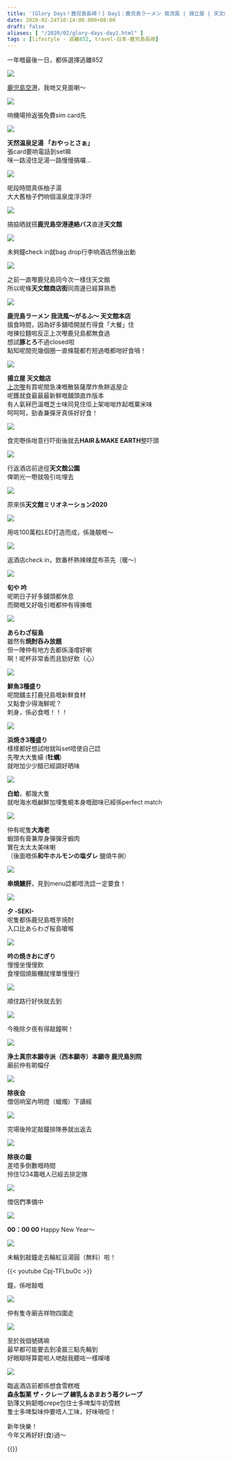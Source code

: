 ```yaml
---
title: '[Glory Days！鹿児島長崎！] Day1：鹿児島ラーメン 我流風 | 揚立屋 | 天文館公園 | 旬や 吟 | 西本願寺（除夜会・除夜の鐘）'
date: 2020-02-24T10:14:00.000+08:00
draft: false
aliases: [ "/2020/02/glory-days-day1.html" ]
tags : [lifestyle - 逃離852, travel-日本-鹿兒島長崎]
---
```


一年嘅最後一日，都係選擇逃離852  

![](https://m9hynw.ch.files.1drv.com/y4mWZITYDFzH34gSYsCIzcWIDKwJlcb3PDxGgHw5FEkpe86WzqmG7Q4lcfx1Fd8r4F-MHfT7v1lr9FAoYqVWYC8akQjxF_0ZjFVS3i_8UUF50EJS4Dl2-Egr9ZQsKbtfAoIZ4DyGY43VJB6xDe5DolYBScLxcqMEQ7aZ2CidkiEyDY4DRpFacmRp-3N_G3SGx7HKAGx-tyyvcYixt7TDmoVnA?width=660&height=371&cropmode=none)

[鹿児島空港](https://www.hidie.net/2017/06/happy-days-day-10_27.html)，我哋又見面喇～  

![](https://m9hwnw.ch.files.1drv.com/y4mqIGapq6k0eQBDxG6eX9qVhW3y8kqryk44HQAwKNrPxgwR9z4O5nEVv0zqeNGUb4VEt7hpmM3N5PgFyV3dfcJTBQz_XUbpHmyuTbSj4HU-3hNnvnZeLIhSGJC2HPiU9-D1_zVx6yB-QBF5qfAQ4YVUp_skpUE3UDBaXqAixTU8mJ1vTTGdbnsMgDLORK51BYqRNZUJhH_0yq0JAw4WpqIkg?width=371&height=660&cropmode=none)

响機場拎返張免費sim card先  

![](https://m9h2nw.ch.files.1drv.com/y4m5h78w6bmLG3RE_yWzYzGffNu-segUl97MfuYPTGnMJS4dQmfGCuBulUpXTcy_0Lzad48NwBz-KuyKu_hCRSVevqe2YqqIti03CLxTmeG3qkjC-WsCqLmHXRC4sGaoznnhE9t43fLVxVQhNagXk6eYK58QNXL3a57ERnlE_XI0fRSo76OLtFbIM7OvXJI-6iOQ1YpqigGZowe7GLotRCQ9g?width=660&height=371&cropmode=none)

**天然温泉足湯 「おやっとさぁ」**  
張card要响電話到set嘛  
咪一路浸住足湯一路慢慢搞囉...  

![](https://m9hxnw.ch.files.1drv.com/y4mEmkroriTXWiwyDgAo9T9nuB4SOO2Pt59SOr5jyMPIuArMZz17BCl8TibxTg-F5HyraiHmVSUuwbI1m6YKnKc3MnlBTmpcsw8I_Lx7Iv9XmqFx2ZjRqNrM1_kqElI4OLFjqC3jkeYk4LiRvswS_sy9qT8MCt5WyxpSh41evbaYXF6i8996oMTEVVNM2cHg2WePR5Qp3L7Bwq7RbtZMrx1ng?width=660&height=371&cropmode=none)

呢段時間真係柚子湯  
大大舊柚子們响個溫泉度浮浮吓  

![](https://l9h7nw.ch.files.1drv.com/y4mGH8c8jyE_FUqtc-CbDq5YKLj_xoawZyPdOhEhF997mu_nLOf8h7td_mcVBqHXcpYV8eRh45ANwdFRUzfAybfGOF50kfltra_iGLCjWRYpDYWnn9X3FQqDxaEEBse8eopM5f7nYXyuFNqDQ_dQBxPfFQDSaBsTF4QTYPNUe4bZWyg4x4RXzkTd9X8jhAqLXhE7naNf3YX4AnymFsIWnQmKw?width=660&height=371&cropmode=none)

搞掂晒就搭**鹿児島空港連絡バス**直達**天文館**  

![](https://l9h0nw.ch.files.1drv.com/y4mePt8JjGe_16_XRRVdsE2WVeUjHzUTUPqlF-rw5ItCg_SF2mmQpG2ODjmTfJIZBWcu_GA-B1Q_wEhr59g915gelp3AdpdqLmb9m2eGxX3a9MNX0ENroB9d1_l3uAc3QP5VxK7T1VW2rgtwPN9ycxa1QIlYP8zYNMwRrX5ZbYTwstLuatHQPfpsQ0b_lvVPFf3Zjq64RiDpfYb2ElvIY0NNg?width=371&height=660&cropmode=none)

未夠鐘check in就bag drop行李响酒店然後出動  

![](https://l9h3nw.ch.files.1drv.com/y4mW8SZu9e-3p4QCnoyMBq1pckeww_SAnbKK3gkwWbD3hKP0IFpofGdZ0VyM7wxZymuU0ZPurK9Sf6O9eylO2_fZ4kEz8SGGFX1oisEEXto1Q7zGY_tbtuIvPXRSPyK55DW00wc8ceGw9P4pzuiZHqjT6RxGuJ1mwuzcs3SRJAIdHpYpq0vc15BzkRMacNkWGUmOQjrjVgIszIIV4n71JrkZg?width=660&height=371&cropmode=none)

之前一直嚟鹿兒島同今次一樣住天文館  
所以呢條**天文館商店街**同周邊已經算熟悉  

![](https://lth0nw.ch.files.1drv.com/y4mSx5gUo9faCmwyowG_jcCqpO-jjFGiNUqh8N1HTlOHlrlurq5ug1h4tajCECuibwPqLgoORFo842erwVgV0-1QXVB1_AOfH5qEEkpSmpdzWYV8ZpXSG7wrq3T03wT6CUK0-9Qi1Tn6ABuI89kYtwhDtCWffx8sGh5NPwCc50WF8auM2K1pco-Juhfbj5c55a3SKNZ5atndKw7c2Sx8PzkOQ?width=660&height=371&cropmode=none)

**鹿児島ラーメン 我流風～がるふ～ 天文館本店**  
搵食時間，因為好多舖唔開就冇得食「大餐」住  
咁揀拉麵啦反正上次嚟鹿兒島都無食過  
想試**豚とろ**不過closed啦  
點知呢間兜幾個圈一直條龍都冇短過嘅都咁好食喎！  

![](https://lth2nw.ch.files.1drv.com/y4m8j3R62Xti4IE9IPhtypQE__pBehUf-KTEpIxxQK_kMpoW2SjfcMNbfMErJY31hhrkcewCPlslcYKE9W1ypV8vYej2WxA_Xd-PpGmdTI98ptt6JECX0STWDpN-LtLXYdmlg77sAdkLxrGKjUiOygLfQFOsFF21n4YnyQ1ZqmquRTw2Ns5AcXuGBHSKy0tiOC_z67hpEzHsSzabSuxzLtv2Q?width=660&height=371&cropmode=none)

**揚立屋 天文館店**  
[上次嚟](https://www.hidie.net/2017/06/happy-days-day-10_26.html)有買呢間急凍嘅散裝薩摩炸魚餅返屋企  
呢鑊就食最最最新鮮嘅舖頭直炸版本  
有人氣冧巴溫嘅芝士味同見住佢上架啱啱炸起嘅粟米味  
呵呵呵，勁香兼彈牙真係好好食！  

![](https://lthynw.ch.files.1drv.com/y4my2V_fNGpr9ZoqG1X_vqDgfvW-u6hn1KKpLsfa3SCt7dCEKKctvXHpZdYdLdY0CL8BIkn3Tcwp6nlPocBfDECLLIkUJIdXgup5Ac6ZBnLJZwLAFTaY8JEsCpgdlGvES-Ir4Aw6la00NJpfi2wRVZf3WEiJmU6PxbjgdM2omxDebT8XL70Hs5pn6ic_nqX4_TUERN72SBcK1zbqO46tnPw7Q?width=660&height=371&cropmode=none)

食完嘢係咁意行吓街後就去**HAIR＆MAKE EARTH**整吓頭  

![](https://m9h7nw.ch.files.1drv.com/y4mbs-mRqFY_PmObXahFG2AMUWzGnu3QgbrUQFQOQfZa_r12xgzbceneVnr-F3nEiIfFNULTJ_cewSFdbL_dhnWE0W9b-CMIYTb8VvJcr77LTFqYoL3uQSe22Dx_WGM9jlMs2xmWFA_cGz8Al3qpxjncbwJvChhstGOzG4t4eCVKaqZrxlaqYXO5AjCAZDocozNHyd16hEadi4s4mCPcgTA1g?width=660&height=371&cropmode=none)

行返酒店前途徑**天文館公園**  
俾啲光一嘢就吸引咗埋去  
  

![](https://ndhwnw.ch.files.1drv.com/y4mZ6bUpTQJpoYTD5jw-e6oLnVrqSnPoEb7XXp6IbCLybCqvg7NQf7-hAS208bSM5INoTSeurqVEs2pZzZBfDrBg6-4ZYpJ6Aqnf2JAsFuRV5oOv9uEWGGm51dN3rJr1sR-rMgRgTlsZ7jCBiQ7V_WsHsMKyk9fmL21U8PV6M2zmUz5NnQBh1xn_gG3isnO0chwXO02XuoB2ehwyexVgBrAYg?width=660&height=371&cropmode=none)

原來係**天文館ミリオネーション2020**  

![](https://nnh2nw.ch.files.1drv.com/y4mVrUc8_n-_vLU23F4BvBe1bTDbx1B3DI7FEXDNvkygJ1ZiJiPqsR_YB3ag_3dIBq-Tvcrfi4gNsckw0nUbg8g7_plM393BFkyF0X2Il0KN9QsmK2PctZanPdwxu69HPN7f-8ujC1rEIVIofsEdeD1PkGIfk_DIbuAdQgDWVv8Bt-CiAargQm0_QeJJw40AUCmX4BPH8LLc5Bg86LeR2ywtg?width=660&height=371&cropmode=none)

用咗100萬粒LED打造而成，係幾靚嘅～  

![](https://m9h0nw.ch.files.1drv.com/y4m61W3KS1kC5h908OZPmBVJe9opWlTjijPBntjIoYIALt0f7odFkfH0MTEY5UiXSjS83owinQvOB30ztGTFDe3BWY8qqr-rWqnkhnTSDLrORl-_k_DOxq4vWZerMOF1JJTWAurDnX00uj5Ss7yZ1dd6ad-0d7QUi8Zk2HtZ6U8HPQ-SulBIm71RlhRuGwrES-Fw8xEUEIsSgnj6zNYfnbR9Q?width=371&height=660&cropmode=none)

返酒店check in，飲番杯熱辣辣昆布茶先（暖～）  

![](https://mtgqfa.ch.files.1drv.com/y4moj0Yz3aqesPSDqJ4WbmpMRQAQ1jtoF3Ep_N5HFjnplq9Hg8GjmGKJiv-S3s6eZgNupx6wR-B_8cXz24RlBu8VdrRb0AVs3Ry_ucRdgSxmN3W6bCSPJn9TEI6sj8o_bRM53pQ0lFR3QXyqDzKByWsqQTbB8k0l6zgOyqVRCDghh-fyy-p2FuQc0Po5kTBtI5o2qtx3KJPDVPkYiiPGAq86w?width=660&height=371&cropmode=none)

**旬や 吟**  
呢啲日子好多舖頭都休息  
而開嘅又好吸引嘅都仲有得揀嘅  

![](https://m9gnfa.ch.files.1drv.com/y4mgD1Bv-hcV3j-6Z0aCvZu6ckaBRR3FF2-GAZpssez-RQUzN-lGiInTeI0Y4kbygNcV6oce11s0JxeNwflsj3k8ULXAdV2FaAK_GaoyU0TsDVh4X3uiROa_r6YWrivugdRHbwuv5YkIYp0cRB2mllo6Q3CcDBmw2l1GZed78PCV4oNvx6T_vtXUFeAB4gqSmCAxdCNqk9CYCLx5KFZzz43oA?width=660&height=371&cropmode=none)

**あらわざ桜島**  
雖然有**焼酎呑み放題**  
但一陣仲有地方去都係淺嚐好喇  
啊！呢杯非常香而且勁好飲（心）  

![](https://mtgsfa.ch.files.1drv.com/y4m3W7GOdE8Y_LWhE8zl067iY77Z5ZcE9b8HTr2l8QwczTSYKBbYhFTz9Ys89kHI5LGz4C4kqy-v0gR1VVpc6sIYVSTKZDmHcOE7H2kvfUZlKKE5a5P4BwAoAUC6zx9mxAq7mUackU_iGPkWDnzFZ44hOIffvuB8K6tHYz4RHUjzyA84LPMFdTp_sZG4xi6BjkuTgibQEPkTFD520bvPjlXDw?width=660&height=371&cropmode=none)

**鮮魚3種盛り**  
呢間舖主打鹿兒島嘅新鮮食材  
又點會少得海鮮呢？  
刺身，係必食嘅！！！  

![](https://mtgrfa.ch.files.1drv.com/y4mYCrV_-HCFLoq9EYGKQCZ8qqVQNLiQ9yo3U2qO1qPju_w0y-L7mTjzeb1YN5p9hUj5LtLWkKOG2tGvO4wUh2Lb1RVxQw_SACHlKUKV2PqAx4Eu_0SH8yIVwJfUQB_teiaokujhyH7EdhzCTWGuvGhRmVHUWKQpuxNZaNtet1NqikTnhftiGGHHjYQmnNuNK7NmH4V8PNDUDmJhX1ZFkSzHg?width=660&height=371&cropmode=none)

**浜焼き3種盛り**  
樣樣都好想試咁就叫set唔使自己諗  
先嚟大大隻蠔 (**牡蠣**)  
就咁加少少醋已經調好晒味  

![](https://mtgofa.ch.files.1drv.com/y4miZZBgymMXTolpTrvhviyMxvRQNtoFWF50jSM2mGGdA_XCisjosoonx_VBG_KgrfnCesrXv-4o0WdDWWvC2fCjNY2XtWNBij-zhPJ0kkBLPkD-RDcAxoulke_eWDWdeRDzc1_hAAZLcnKMjCTmKk2xcV1OeQms6NTBQqkYkSmmKg_rW5_azWUK0y_FyDDpPZ6T4z1DHAe-fWOYdK1aRC1AA?width=660&height=371&cropmode=none)

**白蛤**，都幾大隻  
就咁海水嘅鹹鮮加埋隻蜆本身嘅甜味已經係perfect match  

![](https://odgwfa.ch.files.1drv.com/y4mCKY1lYE9g2AzuX9QPaLiqs6J3EnvjJG00r2IAy50XZ_J9aPY66tE2xYJOgHO8QXLuHCz23vo6g8xs7K3InjvINuYybUuLRl9dObIXcjWnnX5NlTBuoKSnh4dxJ5k2HFx_7J1e4IHxyaMbnX7TCuGyqfWgTaPP3ENyka6voSFFvlCZyuP3cYYjDkyXVnoequNFj-WHf_kFP3tDDFcphGHug?width=660&height=371&cropmode=none)

仲有呢隻**大海老**  
蝦頭有膏兼厚身彈彈牙蝦肉  
實在太太太美味喇  
（後面嘅係**和牛ホルモンの塩ダレ** 鹽燒牛脷）  

![](https://odgvfa.ch.files.1drv.com/y4mQDsmZjd8PPl7kfTxEQRtQ8JmhMF56ZvQ-_3mnQ7DlXUf_6xtWh377C9pH3dpnToO5SON_eDNeCDB-4Z5bmSY7ii5jltxEesfnAuxWk72ztD1cDOnxGcZ_b1_C--BeOxyuBv7nHRP7f8DCEgbquQnt7jCEsGf1wwcbClOdmajKFPc8syZeqaR0PRYjTWOrq_eDdapzqugK8nEMPCj_RqyYw?width=660&height=371&cropmode=none)

**串燒鰻肝**，見到menu諗都唔洗諗一定要食！  

![](https://odgqfa.ch.files.1drv.com/y4mhdQlwl4QfDRpIpkbk26xP0b1jpahwbIm1bV4xun-pMfTugFZIxLRC2oQBjJyBaQ194CrSl6ELSBPmBKOohjwYfSaXYkBVNBMjsoYRmWDTvzA7kqemeAk2E2Ucpc1i2jkNTq-7Z7jhNLZKvqEvtLnc4atY82y6pGqLyN6M6EZadFrHNXpWhR-NAkJYLINdpu_aK3KFtitnX61TRQXNvxWiA?width=660&height=371&cropmode=none)

**夕 -SEKI-**  
呢隻都係鹿兒島嘅芋焼酎  
入口比あらわざ桜島嗆喉  

![](https://odgpfa.ch.files.1drv.com/y4mOqA5vdZxKtUjevVyW8mnAVWLgX_WGtqbroazN9f9M7raJWl2A6ckYDtwvNAwyS5LBWjp7qBcEgAHuAzMQUAAer-NOtV3zeYuJPHWDBCT8EK1-K951n4OqEVrYLFBPFiDTK76cEpWs9fbU4Efg-H4Yx7bEnKqfkkb7oCmz6M2oq8W-J_B00NqKAyZ3SbGiNfbsyUnOgMOfKIpF11MGRh7Vw?width=660&height=371&cropmode=none)

**吟の焼きおにぎり**  
慢慢坐慢慢飲  
食埋個燒飯糰就埋單慢慢行  

![](https://odgmfa.ch.files.1drv.com/y4mj6SFmUUeiJzLTwGOtlb2e3MgBcWHEnbQxqlZQfqzu9LV2AuQcfKAGvRa0z80KcNYTxc-oNIkV9rkoHI3OmY4PsLS5QeNn0hJIy4MD0zr3BjaZDEkzrYSjCykY5LhE1iBMP5RwLDqCsxSq4z7JnLGCmbHYsb8MshTQbPZTVwifUmIB72oKehLB2Yn9_3LX-XVurBDlHP46LHwTl5HQvT67A?width=660&height=371&cropmode=none)

順住路行好快就去到  

![](https://odglfa.ch.files.1drv.com/y4m3elDHdoMQY0b2hRghJGKgWni3WdVN56xlAbVxXXeiph5RZLA7IjEo0J3ae3WE-26eyJD-tAwzjxXc5aPYB0IhYLpdkOU709l1319XS-PBXj3f23Us5-rq3CB5o3I1JzMTG6HPD3l_IGWz7DmAua7SWRMfn4uw_Xe2rZSExk1Qvik4pdFPZYjnQI6ucygAV0BLsOXN33KSu1oBjuJDPuSnQ?width=371&height=660&cropmode=none)

今晚除夕夜有得敲鐘啊！  

![](https://odgnfa.ch.files.1drv.com/y4mDwx-GPdZ_NhYXV7KDoEpO6PdlnbUbUhnvM1jPF7Lc8p2SoXnFrlXJ8K8_UP7OEPz0FvBIz47mkghv_uFrnI0MFvIUqAJ32TDSUPAv-451dyHLr_M0vmbNauvZPbp2vkshjCWTqABkg3XgtAnTBuZYGxl9YSt3rweUxe42rd1nQAVbCdde0yTQkTq-0gAI1JDwm-yChQrjLPWrHl78Kyghg?width=660&height=371&cropmode=none)

**浄土真宗本願寺派（西本願寺）本願寺 鹿児島別院**  
廟前仲有啲檔仔  

![](https://ongpfa.ch.files.1drv.com/y4mVHXTy9L9fifRMOtUaa06l3OCzUeiCWI0sXuOgywuMl2z8ufMinz7TcLPGfUZrKkjgxts4MJ32j0gSd6DTWUlUKMVkC0-zNFXsqjz_8gxClL7C1_1kUUgbgI0akaTi7W6GzosrXrOSo8er77TKa5MZ6x0iia1vODKavXg-KYzIK1gLwSnG802da6pNv0OmXvLx5Q7aXd_-zL_rp6eCnhGwQ?width=660&height=371&cropmode=none)

**除夜会**  
僧侶响室內明燈（蠟燭）下讀經  

![](https://ntgvfa.ch.files.1drv.com/y4myjliNEJzVZ2ASyvxuZ07Zv7l2VJjrXsvNnfFe5Lw3SZxRff-Wo8bk7NDs7mue8k2X37OCFPnkldbbMsRVxbo0Umb18Da5EfgNDS7LV1sNAtZ9Ombk3kg_VpNPuDg04fOhKOppA0cMfF4nclgALh4G3nGnNfhvUqAK1A5arUX8lmziNYsuOIy4SrHmQ2kAL7AVqennbYLiZQ26f9UXpF0qQ?width=660&height=371&cropmode=none)

完場後拎定敲鐘排隊券就出返去  

![](https://n9gwfa.ch.files.1drv.com/y4m0C2ABbT6hXPUeBLew7DqWJ4jq7RQWTxgNr0ftsJ3WvIAXVskj1wkNCCd8_WOFXWzZG1rIfhfP4kSgnDMxcL12VldgG89HoH-Y5L5Iv8mg8CAdXbVWZqmZ72AOGO_m16WGaVZY0dzVP9D0OrSfNzWD_MHfVkmJkT-3w2b5xOrcqSfbe9irFLiBGD76J3LhjIihPsB_fBmVEN_-rclGdRfzQ?width=660&height=371&cropmode=none)

**除夜の鐘**  
差唔多倒數嘅時間  
拎住1234籌嘅人已經去排定隊  

![](https://n9gvfa.ch.files.1drv.com/y4mKWHYlKcDufDsLm6lSPf9PbxfXdH0jSuRmn19A9TaBx4kQ42bRiuldEy7YKY0rf1U_zfTO3vTtgPojzpzJuxU3V-J0sFArSiSzb2ZM3JCDb-9bsnfKXb71KJyJJreah6vO696ndz_h3457YWJf7dM7CsIIoaCAxvd0A8X7HQ0o_D3zDTajKBx0HyJybEUnZy8Bg13bQvbptrUxWtkhWo6Hg?width=660&height=371&cropmode=none)

僧侶們準備中  

![](https://mubokw.ch.files.1drv.com/y4mks4tUmiL5uRxVbdrlFH1B8sC-hXSM8-YghCaz9qZJK3U0KDf0YzV-o0KArZBO4ozV-MT-b3gLLL_Wmw6aknNLHFYH9oLEby945mQLCVwSWtjNffYhnu5r4pbu0NnLGlrpRZNAqslmx93zcus6qVS2f7DvoQFtnOT1B3E9ZhQzQUkF0dQy7ZUB75nC2sdMrVG0J3sXzhF2yMcMmEnlm4dAA?width=660&height=371&cropmode=none)

**00：00 00** Happy New Year～  

![](https://n9gmfa.ch.files.1drv.com/y4mf2E1MGp_NWpOzcXUFHfsi0iBDO-YzYsNENmjvFiY_o_BQ9Bper6w9xqdikmSneY0jM1CZA9etuDCs03TzKDf3ix_NITOtkZZP-8ZuXFcVi6I31kJ9Lxem_EjHFVrDtwu8CPa59LgzObcZieKfxuHxaEFNI0lU-qnAzcp0rfQH3FqBozQsHr20EPoSifED-ES1mzpyxP1J7bMcRjeeQXBPg?width=660&height=371&cropmode=none)

未輪到敲鐘走去輪紅豆湯圓（無料）啦！  

{{< youtube Cpj-TFLbuOc >}}

鐘，係咁敲嘅  

![](https://ntgsfa.ch.files.1drv.com/y4mNwrpa_f0fOpVhUkfM0q0lQvwFN62mQEj7YdIhUvn3MyO9PUR-B4wNQBPSSyewEaRUEQHqK7PboSdxGrH7tpTTKBULFTbC0nHhs7q3BFz4pMBIwTBaHD8Q8rgQPM5NREGmbiGph7_oDl1JanuVAdEfBzCPdSr3okOIcGgDmQp3XWTbuz-BWR2cs2HPZ_dE2OyqgpqZAwt1bfUBh4Z1eoFzQ?width=660&height=371&cropmode=none)

仲有隻寺廟吉祥物四圍走  

![](https://ntglfa.ch.files.1drv.com/y4mw6Bfq8m4gjCUuSo6S5CDt9m_SHnmK4-sTE9f1_CZO4XIGo-6D7cMk4v8NQ-JYMOFZF7RQlK7I7S6Bj-P4z4OyvuyJ32mOmKswPFBHi0FaOwMGRFrNlsowM-1yL3ERkm678nuO8GAiSuNJIC2cJgH32H2to_J-JwB9froMsWHb8zHX52hBEUdamuj_Np4mC4wySVEB_f_LoynHwT_ag8p6w?width=660&height=371&cropmode=none)

至於我個號碼嘛  
最早都可能要去到凌晨三點先輪到  
好眼瞓呀算罷啦人哋敲我聽咗一樣㗎啫  

![](https://m9gmfa.ch.files.1drv.com/y4mvd3HDnpvx942nqFmtTpprbUL04Jq-J5IX5xi7nHMTdf9cVzWbbKlFyRJqJTxf5xp32r5AAMM0zc4RIGO36HlsaV_MQnQREU-wPje0i2w1ieKymR7i6B1P1yKx7DbjWYm6YSieQR-TtrivHK4UO_G2jKt_KZ_S04-lNtMz65kw5PV18ETHK8_SHSi_NPFS8wamShlepxLLQmkY7ejmC0kug?width=660&height=371&cropmode=none)

臨返酒店前都係想食雪糕嘅  
**森永製菓 ザ・クレープ 練乳＆あまおう苺クレープ**  
勁薄又夠韌嘅crepe包住士多啤梨牛奶雪糕  
隻士多啤梨味仲要唔人工味，好味喎佢！  
  
  
新年快樂！  
今年又再好好(食)過～  
  
{{<kojngs>}}
